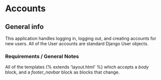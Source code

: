 # Accounts

## General info

This application handles logging in, logging out, and creating accounts for
new users. All of the User accounts are standard Django User objects.

### Requirements / General Notes

All of the templates {% extends 'layout.html' %} which accepts a *body* block,
and a *footer_navbar* block as blocks that change.